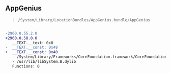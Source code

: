 ## AppGenius

> `/System/Library/LocationBundles/AppGenius.bundle/AppGenius`

```diff

-2960.0.55.2.0
+2960.0.58.0.0
   __TEXT.__text: 0x0
-  __TEXT.__const: 0x48
+  __TEXT.__const: 0x40
   - /System/Library/Frameworks/CoreFoundation.framework/CoreFoundation
   - /usr/lib/libSystem.B.dylib
   Functions: 0

```
